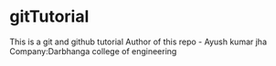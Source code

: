 # gitTutorial
This is a git and github tutorial
Author of this repo - Ayush kumar jha
Company:Darbhanga college of engineering